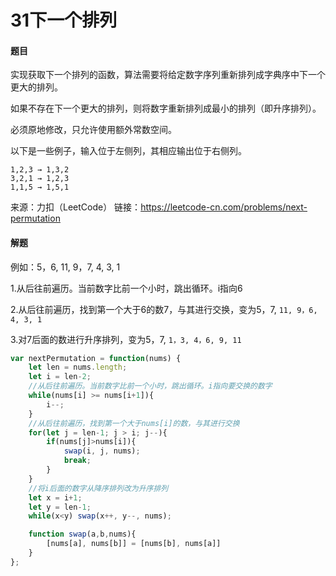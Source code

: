 # 31下一个排列

#### 题目

实现获取下一个排列的函数，算法需要将给定数字序列重新排列成字典序中下一个更大的排列。

如果不存在下一个更大的排列，则将数字重新排列成最小的排列（即升序排列）。

必须原地修改，只允许使用额外常数空间。

以下是一些例子，输入位于左侧列，其相应输出位于右侧列。

```
1,2,3 → 1,3,2
3,2,1 → 1,2,3
1,1,5 → 1,5,1
```

来源：力扣（LeetCode）
链接：https://leetcode-cn.com/problems/next-permutation



#### 解题

例如：5，6,  11,  9，7,  4,  3,  1

1.从后往前遍历。当前数字比前一个小时，跳出循环。i指向6

2.从后往前遍历，找到第一个大于6的数7，与其进行交换，变为5，7,  `11, 9，6, 4, 3, 1`

3.对7后面的数进行升序排列，变为5，7,  `1，3, 4，6, 9, 11`

```js
var nextPermutation = function(nums) {
    let len = nums.length;
    let i = len-2;
    //从后往前遍历。当前数字比前一个小时，跳出循环。i指向要交换的数字
    while(nums[i] >= nums[i+1]){
        i--;
    }
    //从后往前遍历，找到第一个大于nums[i]的数，与其进行交换
    for(let j = len-1; j > i; j--){
        if(nums[j]>nums[i]){
            swap(i, j, nums);
            break;
        }
    }
    //将i后面的数字从降序排列改为升序排列
    let x = i+1;
    let y = len-1;
    while(x<y) swap(x++, y--, nums);

    function swap(a,b,nums){
        [nums[a], nums[b]] = [nums[b], nums[a]]
    }
};
```

